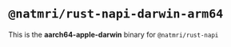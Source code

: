 # `@natmri/rust-napi-darwin-arm64`

This is the **aarch64-apple-darwin** binary for `@natmri/rust-napi`
